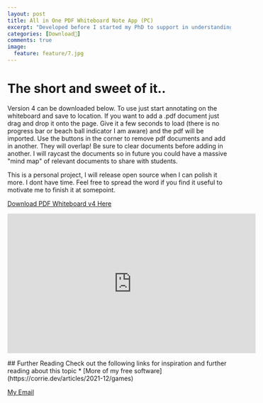 ```yaml
---
layout: post
title: All in One PDF Whiteboard Note App (PC)
excerpt: "Developed before I started my PhD to support in understanding research topics from no knowledge to eventually having something comprehensible on paper. Haven't updated it since 2021 but used it every week. The format projects are saved to will be supported in future releases. I will discuss this here. "
categories: [Download🔻]
comments: true
image:
  feature: feature/7.jpg
---
```


# The short and sweet of it..
Version 4 can be downloaded below. To use just start annotating on the whiteboard and save to location. If you want to add a .pdf document just drag and drop it onto the page. Give it a few seconds to load (there is no progress bar or beach ball indicator I am aware) and the pdf will be imported. Use the buttons in the corner to remove pdf documents and add in another. They will overlap! Be sure to clear documents before adding in another. I will raycast the documents so in future you could have a massive "mind map" of relevant documents to share with students. 

This is a personal project, I will release open source when I can polish it more. I dont have time. Feel free to spread the word if you find it useful to motivate me to finish it at somepoint.

<div markdown="0"><a href="{{ site.url }}/releases/PDF_Whiteboard_v4.zip" class="btn btn-success" download>Download PDF Whiteboard v4 Here</a></div>

<p style="text-align:center;">
<iframe width="560" height="315" src="https://www.youtube.com/embed/tGRqaxVygio" frameborder="0" allow="accelerometer; autoplay; clipboard-write; encrypted-media; gyroscope; picture-in-picture" allowfullscreen></iframe>
</p>
## Further Reading
Check out the following links for inspiration and further reading about this topic
* [More of my free software](https://corrie.dev/articles/2021-12/games)



<a href="#" id="emailclick" onclick="replace_email()">My Email</a>

<!-- SCRIPTS HERE -->
<script>
var email;

function add_mailto() {
  const elem = document.getElementById("emailclick");
  elem.href = `mailto:${email}`;
}

function replace_email() {
  // spam prevention
  const domain = "cjgstudio.com";
  const name = [16, 28, 1, 1, 26, 22];
  const xor_with = 115;
  let constructed = "";
  name.forEach(function(i) {
    constructed += String.fromCharCode(i ^ xor_with);
  })
  email = `${constructed}@${domain}`;
  const elem = document.getElementById("emailclick");
  elem.text = email;

  window.setTimeout(add_mailto, 100);
}
</script>